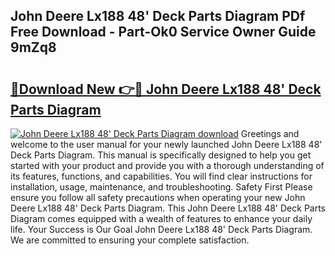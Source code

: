 ## John Deere Lx188 48' Deck Parts Diagram PDf Free Download - Part-Ok0 Service Owner Guide 9mZq8

# <h2><a href="http://dftcsl.blite.top/?on=John+Deere+Lx188+48%27+Deck+Parts+Diagram">🔗Download New 👉🔴 John Deere Lx188 48' Deck Parts Diagram</a></h2>

[![John Deere Lx188 48' Deck Parts Diagram download](https://i.imgur.com/lujVjoI.png)](http://dftcsl.blite.top/?on=John+Deere+Lx188+48%27+Deck+Parts+Diagram)
Greetings and welcome to the user manual for your newly launched John Deere Lx188 48' Deck Parts Diagram. This manual is specifically designed to help you get started with your product and provide you with a thorough understanding of its features, functions, and capabilities. You will find clear instructions for installation, usage, maintenance, and troubleshooting. Safety First Please ensure you follow all safety precautions when operating your new John Deere Lx188 48' Deck Parts Diagram. This John Deere Lx188 48' Deck Parts Diagram comes equipped with a wealth of features to enhance your daily life. Your Success is Our Goal John Deere Lx188 48' Deck Parts Diagram. We are committed to ensuring your complete satisfaction.
